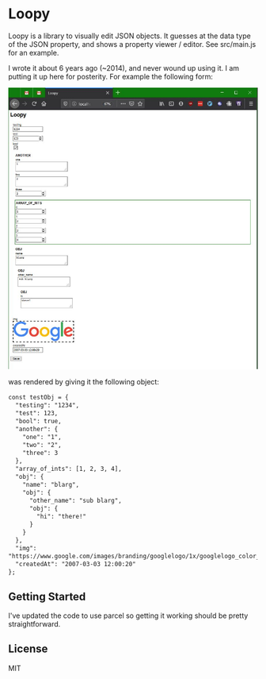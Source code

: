 # Loopy

Loopy is a library to visually edit JSON objects. It guesses at the data type of the JSON property, and shows a property viewer / editor.  See src/main.js for an example.

I wrote it about 6 years ago (~2014), and never wound up using it. I am putting it up here for posterity. For example the following form:

![Loopy screenshot](loopyexample.jpg)

was rendered by giving it the following object:

    const testObj = {
      "testing": "1234",
      "test": 123,
      "bool": true,
      "another": {
        "one": "1",
        "two": "2",
        "three": 3
      },
      "array_of_ints": [1, 2, 3, 4],
      "obj": {
        "name": "blarg",
        "obj": {
          "other_name": "sub blarg",
          "obj": {
            "hi": "there!"
          }
        }
      },
      "img": "https://www.google.com/images/branding/googlelogo/1x/googlelogo_color_272x92dp.png",
      "createdAt": "2007-03-03 12:00:20"
    };

## Getting Started

I've updated the code to use parcel so getting it working should be pretty straightforward.

## License

MIT
